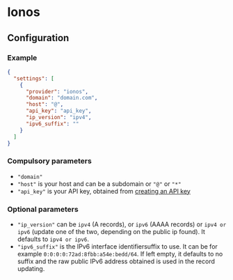 # Ionos

## Configuration

### Example

```json
{
  "settings": [
    {
      "provider": "ionos",
      "domain": "domain.com",
      "host": "@",
      "api_key": "api_key",
      "ip_version": "ipv4",
      "ipv6_suffix": ""
    }
  ]
}
```

### Compulsory parameters

- `"domain"`
- `"host"` is your host and can be a subdomain or `"@"` or `"*"`
- `"api_key"` is your API key, obtained from [creating an API key](https://www.ionos.com/help/domains/configuring-your-ip-address/set-up-dynamic-dns-with-company-name/#c181598)

### Optional parameters

- `"ip_version"` can be `ipv4` (A records), or `ipv6` (AAAA records) or `ipv4 or ipv6` (update one of the two, depending on the public ip found). It defaults to `ipv4 or ipv6`.
- `"ipv6_suffix"` is the IPv6 interface identifiersuffix to use. It can be for example `0:0:0:0:72ad:8fbb:a54e:bedd/64`. If left empty, it defaults to no suffix and the raw public IPv6 address obtained is used in the record updating.
